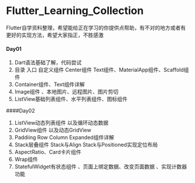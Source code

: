 # Flutter_Learning_Collection
Flutter自学资料整理，希望能给正在学习的你提供点帮助，有不对的地方或者有更好的实现方法，希望大家指正，不胜感激

#### Day01
1. Dart语法基础了解，代码尝试
2. 目录 入口 自定义组件 Center组件 Text组件、MaterialApp组件、Scaffold组件
3. Container组件、Text组件详解
4. Image组件 、本地图片、远程图片、图片剪切
5. ListView基础列表组件、水平列表组件、图标组件

####Day02
1. ListView动态列表组件 以及循环动态数据
2. GridView组件 以及动态GridView
3. Paddiing Row Column Expanded组件详解
4. Stack层叠组件 Stack与Align  Stack与Positioned实现定位布局
5. AspectRatio、Card卡片组件
6. Wrap组件
7. StatefulWidget有状态组件 、页面上绑定数据、改变页面数据 、实现计数器功能

